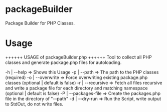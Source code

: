 # packageBuilder
Package Builder for PHP Classes.

# Usage
++++++ USAGE of packageBuilder.php ++++++
Tool to collect all PHP classes and generate package.php files for autoloading.

-h | --help                   => Shows this Usage
-p | --path                   => The path to the PHP classes (required)
-o | --overwrite              => Force overwriting existing package.php classes (optional | default is false)
-r | --recursive              => Fetch all files recursive and write a package file for each directory and matching namespace (optional | default is false)
-P | --packages-file          => Create the packages.php file in the directory of "--path"
-d | --dry-run                => Run the Script, write output to StdOut, do not write files.
